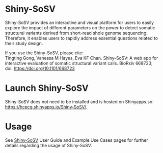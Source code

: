 # Shiny-SoSV

Shiny-SoSV provides an interactive and visual platform for users to easily explore the impact of different parameters on the power to detect somatic structural variants derived from short-read shole genome sequencing. Therefore, it enables users to rapidly address essential questions related to their study design. 

If you use the Shiny-SoSV, please cite:</br>
Tingting Gong, Vanessa M Hayes, Eva KF Chan. Shiny-SoSV: A web app for interactive evaluation of somatic structural variant calls. BioRxiv 668723; doi: https://doi.org/10.1101/668723

# Launch Shiny-SoSV
Shiny-SoSV does not need to be installed and is hosted on Shinyapps.so: https://hcpcg.shinyapps.io/Shiny-SoSV/.

# Usage
See [Shiny-SoSV](https://hcpcg.shinyapps.io/Shiny-SoSV/) User Guide and Example Use Cases pages for further details regarding the usage of Shiny-SoSV. 
